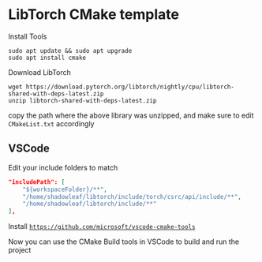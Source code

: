 # LibTorch CMake template

Install Tools

```shell
sudo apt update && sudo apt upgrade
sudo apt install cmake
```

Download LibTorch

```shell
wget https://download.pytorch.org/libtorch/nightly/cpu/libtorch-shared-with-deps-latest.zip
unzip libtorch-shared-with-deps-latest.zip
```

copy the path where the above library was unzipped, and make sure to edit `CMakeList.txt` accordingly

## VSCode

Edit your include folders to match

```json
"includePath": [
    "${workspaceFolder}/**",
    "/home/shadowleaf/libtorch/include/torch/csrc/api/include/**",
    "/home/shadowleaf/libtorch/include/**"
],
```

Install [`https://github.com/microsoft/vscode-cmake-tools`](https://github.com/microsoft/vscode-cmake-tools)

Now you can use the CMake Build tools in VSCode to build and run the project
